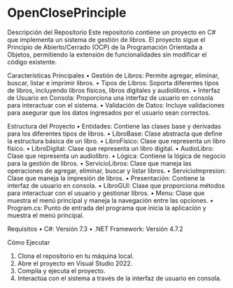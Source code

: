 # OpenClosePrinciple
Descripción del Repositorio
Este repositorio contiene un proyecto en C# que implementa un sistema de gestión de libros. El proyecto sigue el Principio de Abierto/Cerrado (OCP) de la Programación Orientada a Objetos, permitiendo la extensión de funcionalidades sin modificar el código existente.

Características Principales
•	Gestión de Libros: Permite agregar, eliminar, buscar, listar e imprimir libros.
•	Tipos de Libros: Soporta diferentes tipos de libros, incluyendo libros físicos, libros digitales y audiolibros.
•	Interfaz de Usuario en Consola: Proporciona una interfaz de usuario en consola para interactuar con el sistema.
•	Validación de Datos: Incluye validaciones para asegurar que los datos ingresados por el usuario sean correctos.

Estructura del Proyecto
•	Entidades: Contiene las clases base y derivadas para los diferentes tipos de libros.
•	LibroBase: Clase abstracta que define la estructura básica de un libro.
•	LibroFisico: Clase que representa un libro físico.
•	LibroDigital: Clase que representa un libro digital.
•	AudioLibro: Clase que representa un audiolibro.
•	Lógica: Contiene la lógica de negocio para la gestión de libros.
•	ServicioLibros: Clase que maneja las operaciones de agregar, eliminar, buscar y listar libros.
•	ServicioImpresion: Clase que maneja la impresión de libros.
•	Presentación: Contiene la interfaz de usuario en consola.
•	LibroGUI: Clase que proporciona métodos para interactuar con el usuario y gestionar libros.
•	Menu: Clase que muestra el menú principal y maneja la navegación entre las opciones.
•	Program.cs: Punto de entrada del programa que inicia la aplicación y muestra el menú principal.

Requisitos
•	C#: Versión 7.3
•	.NET Framework: Versión 4.7.2

Cómo Ejecutar
1.	Clona el repositorio en tu máquina local.
2.	Abre el proyecto en Visual Studio 2022.
3.	Compila y ejecuta el proyecto.
4.	Interactúa con el sistema a través de la interfaz de usuario en consola.
